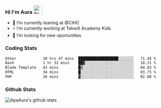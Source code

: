 ### Hi I'm Aura <img src="https://user-images.githubusercontent.com/1303154/88677602-1635ba80-d120-11ea-84d8-d263ba5fc3c0.gif" width="28px" alt="hi">

- 🔭 I’m currently leaning at @CIHC
- ⚡ I’m currently working at Tekwill Academy Kids
- 🤔 I’m looking for new oportunities


### Coding Stats

<!--START_SECTION:waka-->

```txt
Other            10 hrs 47 mins  ██████████████████░░░░░░░   71.44 %
Bash             1 hr 32 mins    ██▓░░░░░░░░░░░░░░░░░░░░░░   10.21 %
Blade Template   43 mins         █▒░░░░░░░░░░░░░░░░░░░░░░░   04.83 %
HTML             34 mins         █░░░░░░░░░░░░░░░░░░░░░░░░   03.75 %
PHP              26 mins         ▓░░░░░░░░░░░░░░░░░░░░░░░░   02.88 %
```

<!--END_SECTION:waka-->

### Github Stats

![ApaAura's github stats](https://github-readme-stats.vercel.app/api?username=ApaAura&count_private=true&theme=tokyonight&hide=contribs,prs)
